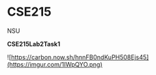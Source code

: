 # CSE215
NSU

**CSE215Lab2Task1**

![https://carbon.now.sh/hnnFB0ndKuPH508Ejs45](https://imgur.com/1IWpQYO.png)
